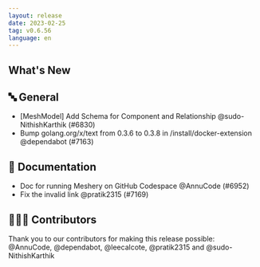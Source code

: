 ```yaml
---
layout: release
date: 2023-02-25
tag: v0.6.56
language: en
---
```


## What's New
## 🔤 General
- [MeshModel] Add Schema for Component and Relationship @sudo-NithishKarthik (#6830)
- Bump golang.org/x/text from 0.3.6 to 0.3.8 in /install/docker-extension @dependabot (#7163)

## 📖 Documentation

- Doc for running Meshery on GitHub Codespace @AnnuCode (#6952)
- Fix the invalid link @pratik2315 (#7169)

## 👨🏽‍💻 Contributors

Thank you to our contributors for making this release possible:
@AnnuCode, @dependabot, @leecalcote, @pratik2315 and @sudo-NithishKarthik
